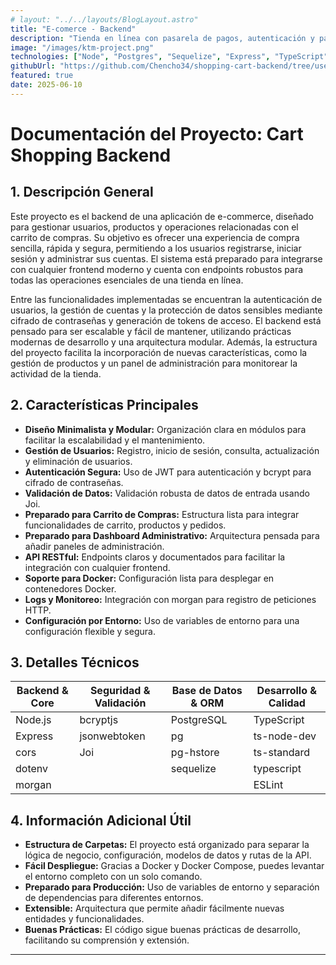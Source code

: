 ```yaml
---
# layout: "../../layouts/BlogLayout.astro"
title: "E-comerce - Backend"
description: "Tienda en línea con pasarela de pagos, autenticación y panel de administración. Tienda en línea con pasarela de pagos, autenticación y panel de administración. Tienda en línea con pasarela de pagos, autenticación y panel de administración."
image: "/images/ktm-project.png"
technologies: ["Node", "Postgres", "Sequelize", "Express", "TypeScript", "Docker", "Jwt"]
githubUrl: "https://github.com/Chencho34/shopping-cart-backend/tree/user-endpoints"
featured: true
date: 2025-06-10
---
```


# Documentación del Proyecto: Cart Shopping Backend

## 1. Descripción General

Este proyecto es el backend de una aplicación de e-commerce, diseñado para gestionar usuarios, productos y operaciones relacionadas con el carrito de compras. Su objetivo es ofrecer una experiencia de compra sencilla, rápida y segura, permitiendo a los usuarios registrarse, iniciar sesión y administrar sus cuentas. El sistema está preparado para integrarse con cualquier frontend moderno y cuenta con endpoints robustos para todas las operaciones esenciales de una tienda en línea.

Entre las funcionalidades implementadas se encuentran la autenticación de usuarios, la gestión de cuentas y la protección de datos sensibles mediante cifrado de contraseñas y generación de tokens de acceso. El backend está pensado para ser escalable y fácil de mantener, utilizando prácticas modernas de desarrollo y una arquitectura modular. Además, la estructura del proyecto facilita la incorporación de nuevas características, como la gestión de productos y un panel de administración para monitorear la actividad de la tienda.

## 2. Características Principales

- **Diseño Minimalista y Modular:** Organización clara en módulos para facilitar la escalabilidad y el mantenimiento.
- **Gestión de Usuarios:** Registro, inicio de sesión, consulta, actualización y eliminación de usuarios.
- **Autenticación Segura:** Uso de JWT para autenticación y bcrypt para cifrado de contraseñas.
- **Validación de Datos:** Validación robusta de datos de entrada usando Joi.
- **Preparado para Carrito de Compras:** Estructura lista para integrar funcionalidades de carrito, productos y pedidos.
- **Preparado para Dashboard Administrativo:** Arquitectura pensada para añadir paneles de administración.
- **API RESTful:** Endpoints claros y documentados para facilitar la integración con cualquier frontend.
- **Soporte para Docker:** Configuración lista para desplegar en contenedores Docker.
- **Logs y Monitoreo:** Integración con morgan para registro de peticiones HTTP.
- **Configuración por Entorno:** Uso de variables de entorno para una configuración flexible y segura.

## 3. Detalles Técnicos

| Backend & Core         | Seguridad & Validación      | Base de Datos & ORM         | Desarrollo & Calidad      |
|------------------------|----------------------------|-----------------------------|---------------------------|
| Node.js                | bcryptjs                   | PostgreSQL                  | TypeScript                |
| Express                | jsonwebtoken               | pg                          | ts-node-dev               |
| cors                   | Joi                        | pg-hstore                   | ts-standard               |
| dotenv                 |                            | sequelize                   | typescript                |
| morgan                 |                            |                             | ESLint                    |

## 4. Información Adicional Útil

- **Estructura de Carpetas:** El proyecto está organizado para separar la lógica de negocio, configuración, modelos de datos y rutas de la API.
- **Fácil Despliegue:** Gracias a Docker y Docker Compose, puedes levantar el entorno completo con un solo comando.
- **Preparado para Producción:** Uso de variables de entorno y separación de dependencias para diferentes entornos.
- **Extensible:** Arquitectura que permite añadir fácilmente nuevas entidades y funcionalidades.
- **Buenas Prácticas:** El código sigue buenas prácticas de desarrollo, facilitando su comprensión y extensión.

---
